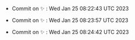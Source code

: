 - Commit on ✨ : Wed Jan 25 08:22:43 UTC 2023 

- Commit on ✨ : Wed Jan 25 08:23:57 UTC 2023 

- Commit on ✨ : Wed Jan 25 08:24:42 UTC 2023
